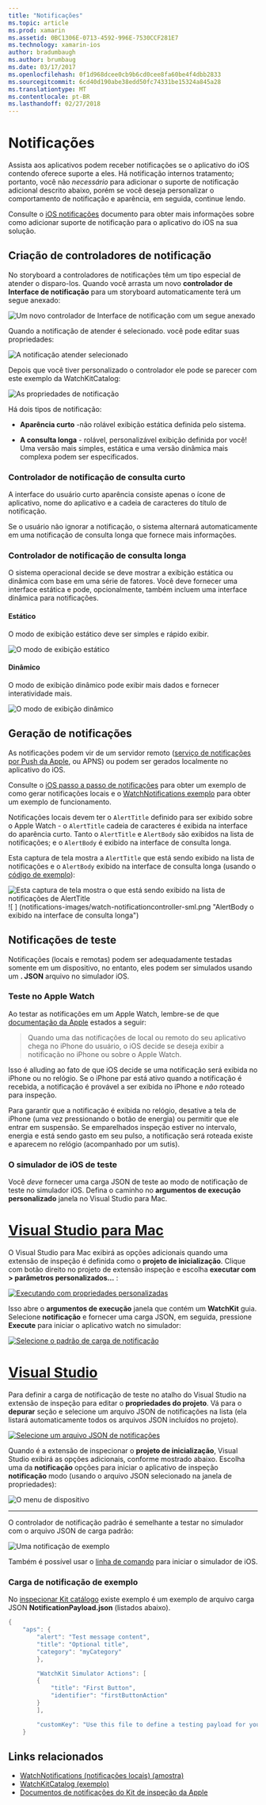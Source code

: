 ```yaml
---
title: "Notificações"
ms.topic: article
ms.prod: xamarin
ms.assetid: 0BC1306E-0713-4592-996E-7530CCF281E7
ms.technology: xamarin-ios
author: bradumbaugh
ms.author: brumbaug
ms.date: 03/17/2017
ms.openlocfilehash: 0f1d968dcee0cb9b6cd0cee8fa60be4f4dbb2833
ms.sourcegitcommit: 6cd40d190abe38edd50fc74331be15324a845a28
ms.translationtype: MT
ms.contentlocale: pt-BR
ms.lasthandoff: 02/27/2018
---
```

# <a name="notifications"></a>Notificações

Assista aos aplicativos podem receber notificações se o aplicativo do iOS contendo oferece suporte a eles. Há notificação internos tratamento; portanto, você não *necessário* para adicionar o suporte de notificação adicional descrito abaixo, porém se você deseja personalizar o comportamento de notificação e aparência, em seguida, continue lendo.

Consulte o [iOS notificações](~/ios/platform/user-notifications/deprecated/index.md) documento para obter mais informações sobre como adicionar suporte de notificação para o aplicativo do iOS na sua solução.

## <a name="creating-notification-controllers"></a>Criação de controladores de notificação

No storyboard a controladores de notificações têm um tipo especial de atender o disparo-los. Quando você arrasta um novo **controlador de Interface de notificação** para um storyboard automaticamente terá um segue anexado:

![](notifications-images/notification-storyboard1.png "Um novo controlador de Interface de notificação com um segue anexado")

Quando a notificação de atender é selecionado. você pode editar suas propriedades:

![](notifications-images/notification-storyboard2.png "A notificação atender selecionado")

Depois que você tiver personalizado o controlador ele pode se parecer com este exemplo da WatchKitCatalog:

![](notifications-images/notifications-segue.png "As propriedades de notificação")


Há dois tipos de notificação:

- **Aparência curto** -não rolável exibição estática definida pelo sistema.

- **A consulta longa** - rolável, personalizável exibição definida por você! Uma versão mais simples, estática e uma versão dinâmica mais complexa podem ser especificados.

### <a name="short-look-notification-controller"></a>Controlador de notificação de consulta curto

A interface do usuário curto aparência consiste apenas o ícone de aplicativo, nome do aplicativo e a cadeia de caracteres do título de notificação.

Se o usuário não ignorar a notificação, o sistema alternará automaticamente em uma notificação de consulta longa que fornece mais informações.


### <a name="long-look-notification-controller"></a>Controlador de notificação de consulta longa

O sistema operacional decide se deve mostrar a exibição estática ou dinâmica com base em uma série de fatores. Você deve fornecer uma interface estática e pode, opcionalmente, também incluem uma interface dinâmica para notificações.

#### <a name="static"></a>Estático

O modo de exibição estático deve ser simples e rápido exibir.

![](notifications-images/notification-static.png "O modo de exibição estático")

#### <a name="dynamic"></a>Dinâmico

O modo de exibição dinâmico pode exibir mais dados e fornecer interatividade mais.

![](notifications-images/notification-dynamic.png "O modo de exibição dinâmico")


## <a name="generating-notifications"></a>Geração de notificações

As notificações podem vir de um servidor remoto ([serviço de notificações por Push da Apple](https://developer.apple.com/library/ios/documentation/NetworkingInternet/Conceptual/RemoteNotificationsPG/Chapters/ApplePushService.html), ou APNS) ou podem ser gerados localmente no aplicativo do iOS.

Consulte o [iOS passo a passo de notificações](~/ios/platform/user-notifications/deprecated/local-notifications-in-ios-walkthrough.md) para obter um exemplo de como gerar notificações locais e o [WatchNotifications exemplo](https://developer.xamarin.com/samples/monotouch/WatchKit/WatchNotifications/) para obter um exemplo de funcionamento.

Notificações locais devem ter o `AlertTitle` definido para ser exibido sobre o Apple Watch - o `AlertTitle` cadeia de caracteres é exibida na interface do aparência curto. Tanto o `AlertTitle` e `AlertBody` são exibidos na lista de notificações; e o `AlertBody` é exibido na interface de consulta longa.

Esta captura de tela mostra a `AlertTitle` que está sendo exibido na lista de notificações e o `AlertBody` exibido na interface de consulta longa (usando o [código de exemplo](https://developer.xamarin.com/samples/monotouch/WatchKit/WatchNotifications/)):

![](notifications-images/watch-notificationslist-sml.png "Esta captura de tela mostra o que está sendo exibido na lista de notificações de AlertTitle") ![ ] (notifications-images/watch-notificationcontroller-sml.png "AlertBody o exibido na interface de consulta longa")

## <a name="testing-notifications"></a>Notificações de teste

Notificações (locais e remotas) podem ser adequadamente testadas somente em um dispositivo, no entanto, eles podem ser simulados usando um **. JSON** arquivo no simulador iOS.

### <a name="testing-on-apple-watch"></a>Teste no Apple Watch

Ao testar as notificações em um Apple Watch, lembre-se de que [documentação da Apple](https://developer.apple.com/library/ios/documentation/General/Conceptual/WatchKitProgrammingGuide/BasicSupport.html) estados a seguir:

> Quando uma das notificações de local ou remoto do seu aplicativo chega no iPhone do usuário, o iOS decide se deseja exibir a notificação no iPhone ou sobre o Apple Watch.

Isso é alluding ao fato de que iOS decide se uma notificação será exibida no iPhone ou no relógio. Se o iPhone par está ativo quando a notificação é recebida, a notificação é provável a ser exibida no iPhone e *não* roteado para inspeção.

Para garantir que a notificação é exibida no relógio, desative a tela de iPhone (uma vez pressionando o botão de energia) ou permitir que ele entrar em suspensão. Se emparelhados inspeção estiver no intervalo, energia e está sendo gasto em seu pulso, a notificação será roteada existe e aparecem no relógio (acompanhado por um sutis).

### <a name="testing-on-the-ios-simulator"></a>O simulador de iOS de teste

Você *deve* fornecer uma carga JSON de teste ao modo de notificação de teste no simulador iOS. Defina o caminho no **argumentos de execução personalizado** janela no Visual Studio para Mac.

# <a name="visual-studio-for-mactabvsmac"></a>[Visual Studio para Mac](#tab/vsmac)

O Visual Studio para Mac exibirá as opções adicionais quando uma extensão de inspeção é definida como o **projeto de inicialização**.
Clique com botão direito no projeto de extensão inspeção e escolha **executar com > parâmetros personalizados...** :
    
[![](notifications-images/runwith-customparams-sml.png "Executando com propriedades personalizadas")](notifications-images/runwith-customparams.png)
    
Isso abre o **argumentos de execução** janela que contém um **WatchKit** guia. Selecione **notificação** e fornecer uma carga JSON, em seguida, pressione **Execute** para iniciar o aplicativo watch no simulador:
    
[![](notifications-images/runwith-execargs-sml.png "Selecione o padrão de carga de notificação")](notifications-images/runwith-execargs.png)

# <a name="visual-studiotabvswin"></a>[Visual Studio](#tab/vswin)

Para definir a carga de notificação de teste no atalho do Visual Studio na extensão de inspeção para editar o **propriedades do projeto**. Vá para o **depurar** seção e selecione um arquivo JSON de notificações na lista (ela listará automaticamente todos os arquivos JSON incluídos no projeto).
    
[![](notifications-images/runwith-execargs-sml-vs.png "Selecione um arquivo JSON de notificações")](notifications-images/runwith-execargs-vs.png)

Quando é a extensão de inspecionar o **projeto de inicialização**, Visual Studio exibirá as opções adicionais, conforme mostrado abaixo. Escolha uma da **notificação** opções para iniciar o aplicativo de inspeção **notificação** modo (usando o arquivo JSON selecionado na janela de propriedades):
    
![](notifications-images/runwith-vs.png "O menu de dispositivo")

-----

O controlador de notificação padrão é semelhante a testar no simulador com o arquivo JSON de carga padrão:

![](notifications-images/notification-debug-sml.png "Uma notificação de exemplo")

Também é possível usar o [linha de comando](~/ios/watchos/troubleshooting.md#command_line) para iniciar o simulador de iOS.

### <a name="example-notification-payload"></a>Carga de notificação de exemplo

No [inspecionar Kit catálogo](https://developer.xamarin.com/samples/monotouch/WatchKit/WatchKitCatalog/) existe exemplo é um exemplo de arquivo carga JSON **NotificationPayload.json** (listados abaixo).

```csharp
{
    "aps": {
        "alert": "Test message content",
        "title": "Optional title",
        "category": "myCategory"
        },

        "WatchKit Simulator Actions": [
        {
            "title": "First Button",
            "identifier": "firstButtonAction"
        }
        ],

        "customKey": "Use this file to define a testing payload for your notifications. The aps dictionary specifies the category, alert text and title. The WatchKit Simulator Actions array can provide info for one or more action buttons in addition to the standard Dismiss button. Any other top level keys are custom payload. If you have multiple such JSON files in your project, you'll be able to choose between them in when selecting to debug the notification interface of your Watch App."
    }
```



## <a name="related-links"></a>Links relacionados

- [WatchNotifications (notificações locais) (amostra)](https://developer.xamarin.com/samples/monotouch/WatchKit/WatchNotifications/)
- [WatchKitCatalog (exemplo)](https://developer.xamarin.com/samples/monotouch/WatchKit/WatchKitCatalog/)
- [Documentos de notificações do Kit de inspeção da Apple](https://developer.apple.com/library/ios/documentation/General/Conceptual/WatchKitProgrammingGuide/BasicSupport.html)
